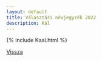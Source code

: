 ```yaml
---
layout: default
title: Választási névjegyzék 2022
description: Kál
---
```


{% include Kaal.html %}

[Vissza](./)